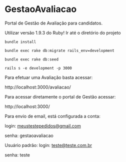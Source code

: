 # GestaoAvaliacao
Portal de Gestão de Avaliação para candidatos.

Utilizar versão 1.9.3 do Ruby!
  Ir até o diretório do projeto
  
    bundle install
    
    bundle exec rake db:migrate rails_env=development  
    
    bundle exec rake db:seed
    
    rails s -e development -p 3000
	
Para efetuar uma Avaliação basta acessar:

  http://localhost:3000/avaliacao/
  
Para acessar diretamente o portal de Gestão acessar:

  http://localhost:3000/
  
Para envio de email, está configurada a conta:

  login: meustestepedidos@gmail.com  
  
  senha: gestaoavaliacao
  
Usuário padrão:
  login: teste@teste.com.br
  
  senha: teste
  
  
  
